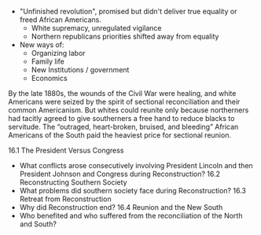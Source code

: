 - "Unfinished revolution", promised but didn't deliver true equality or freed African Americans. 
	- White supremacy, unregulated vigilance
	- Northern republicans priorities shifted away from equality
- New ways of:
	- Organizing labor
	- Family life
	- New Institutions / government
	- Economics


By the late 1880s, the wounds of the Civil War were healing, and white Americans were seized by the spirit of sectional reconciliation and their common Americanism. But whites could reunite only because northerners had tacitly agreed to give southerners a free hand to reduce blacks to servitude. The “outraged, heart-broken, bruised, and bleeding” African Americans of the South paid the heaviest price for sectional reunion.

16.1 The President Versus Congress
- What conflicts arose consecutively involving President Lincoln and then President Johnson and Congress during Reconstruction?
16.2 Reconstructing Southern Society
- What problems did southern society face during Reconstruction?
16.3 Retreat from Reconstruction
- Why did Reconstruction end?
16.4 Reunion and the New South
- Who benefited and who suffered from the reconciliation of the North and South?